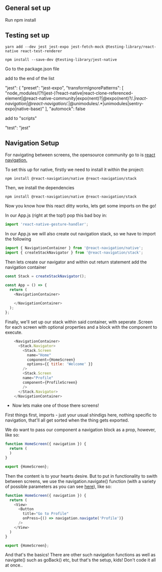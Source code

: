 ## General set up

Run npm install

## Testing set up

```
yarn add --dev jest jest-expo jest-fetch-mock @testing-library/react-native react-test-renderer

npm install --save-dev @testing-library/jest-native
```

Go to the package.json file

add to the end of the list

"jest": {
"preset": "jest-expo",
"transformIgnorePatterns": [
"node_modules/(?!(jest-)?react-native|react-clone-referenced-element|@react-native-community|expo(nent)?|@expo(nent)?/.*|react-navigation|@react-navigation/.*|@unimodules/.*|unimodules|sentry-expo|native-base)"
],
"automock": false

add to "scripts"

"test": "jest"

## Navigation Setup

For navigating between screens, the opensource community go to is <a href="https://reactnavigation.org/">react navigation.</a>

To set this up for native, firstly we need to install it within the project:

```
npm install @react-navigation/native @react-navigation/stack
```

Then, we install the dependencies
```
npm install @react-navigation/native @react-navigation/stack
```

Now you know how this react ditty works, lets get some imports on the go!

In our App.js (right at the top!) pop this bad boy in:
```javascript
import 'react-native-gesture-handler';
```

In our App.js we will also create out navigation stack, so we have to import the following
```javascript
import { NavigationContainer } from '@react-navigation/native';
import { createStackNavigator } from '@react-navigation/stack';
```

Then lets create our navigator and within out return statement add the navigation container

```javascript
const Stack = createStackNavigator();

const App = () => {
  return (
    <NavigationContainer>
      
    </NavigationContainer>
  );
};
```

Finally, we'll set up our stack within said container, with seperate .Screen for each screen with optional properties and a block with the component to execute.

```javascript
    <NavigationContainer>
      <Stack.Navigator>
        <Stack.Screen
          name="Home"
          component={HomeScreen}
          options={{ title: 'Welcome' }}
        />
        <Stack.Screen 
        name="Profile" 
        component={ProfileScreen} 
        />
      </Stack.Navigator>      
    </NavigationContainer>
```

* Now lets make one of those there screens!

First things first, imports - just your usual shindigs here, nothing specific to navigation, that'll all get sorted when the thing gets exported.

We do want to pass our component a navigation block as a prop, however, like so:
```javascript
function HomeScreen({ navigation }) {
  return (
  )
}

export {HomeScreen};
```

Then the content is to your hearts desire. But to put in functionality to swith between screens, we use the navigation.navigate() function (with a variety of possible parameters as you can see <a href="https://reactnavigation.org/docs/params">here</a>), like so:
```javascript
function HomeScreen({ navigation }) {
  return (
    <View>
      <Button 
        title="Go to Profile" 
        onPress={() => navigation.navigate('Profile')} 
      />
    </View>
  )
}

export {HomeScreen};
```

And that's the basics! There are other such navigation functions as well as navigate() such as goBack() etc, but that's the setup, kids! Don't code it all at once..